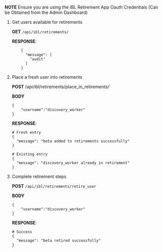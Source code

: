  **NOTE** Ensure you are using the IBL Retirement App Oauth Credentials (Can be Obtained from the Admin Dashboard)

1. Get users available for retirements
    
    **GET** `/api/ibl/retirements/`
        
    **RESPONSE**:
   
    ```
        {
          "message": [
            "audit"
          ]
        }
    ```

2. Place a fresh user into retirements

   **POST** /api/ibl/retirements/place_in_retirements/`

   **BODY** 
    ```
    {
        "username":"discovery_worker"
    }
    ```

    **RESPONSE**: 
    ```
    # Fresh entry
    {
      "message": "beta added to retirements successfully"
    }
    
    # Existing entry
    {
      "message": "discovery_worker already in retirement"
    }
    
    ```

3. Complete retirement steps
   
    **POST** `/api/ibl/retirements/retire_user`
   
    **BODY** 
    ```
    {
        "username":"discovery_worker"
    }
    ```

    **RESPONSE**: 
    ```
    # Success
    {
      "message": "beta retired successfully"
    }
    
    ```
